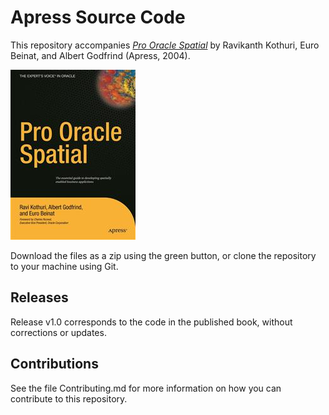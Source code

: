 # Apress Source Code

This repository accompanies [*Pro Oracle Spatial*](http://www.apress.com/9781590593837) by Ravikanth Kothuri, Euro Beinat, and Albert Godfrind (Apress, 2004).

![Cover image](9781590593837.jpg)

Download the files as a zip using the green button, or clone the repository to your machine using Git.

## Releases

Release v1.0 corresponds to the code in the published book, without corrections or updates.

## Contributions

See the file Contributing.md for more information on how you can contribute to this repository.
